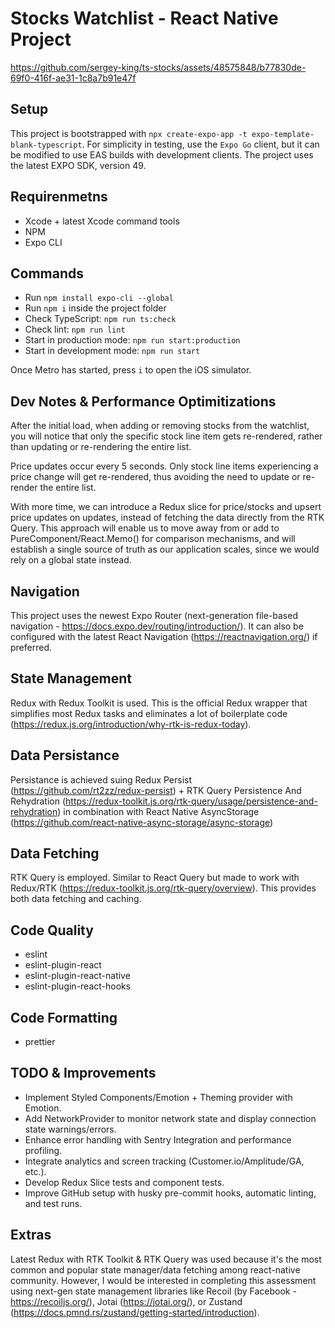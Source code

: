 # Stocks Watchlist - React Native Project

https://github.com/sergey-king/ts-stocks/assets/48575848/b77830de-69f0-416f-ae31-1c8a7b91e47f

## Setup
This project is bootstrapped with `npx create-expo-app -t expo-template-blank-typescript`. 
For simplicity in testing, use the `Expo Go` client, but it can be modified to use EAS builds with development clients.
The project uses the latest EXPO SDK, version 49.

## Requirenmetns
- Xcode + latest Xcode command tools
- NPM
- Expo CLI

## Commands
- Run `npm install expo-cli --global`
- Run `npm i` inside the project folder
- Check TypeScript: `npm run ts:check`
- Check lint: `npm run lint`
- Start in production mode: `npm run start:production`
- Start in development mode: `npm run start`

Once Metro has started, press `i` to open the iOS simulator.

## Dev Notes & Performance Optimitizations 
After the initial load, when adding or removing stocks from the watchlist, you will notice that only the specific stock line item gets re-rendered, rather than updating or re-rendering the entire list.

Price updates occur every 5 seconds. Only stock line items experiencing a price change will get re-rendered, thus avoiding the need to update or re-render the entire list.

With more time, we can introduce a Redux slice for price/stocks and upsert price updates on updates, instead of fetching the data directly from the RTK Query. This approach will enable us to move away from or add to PureComponent/React.Memo() for comparison mechanisms, and will establish a single source of truth as our application scales, since we would rely on a global state instead.

## Navigation 
This project uses the newest Expo Router (next-generation file-based navigation - https://docs.expo.dev/routing/introduction/). It can also be configured with the latest React Navigation (https://reactnavigation.org/) if preferred.

## State Management
Redux with Redux Toolkit is used. This is the official Redux wrapper that simplifies most Redux tasks and eliminates a lot of boilerplate code (https://redux.js.org/introduction/why-rtk-is-redux-today).

## Data Persistance
Persistance is achieved suing Redux Persist (https://github.com/rt2zz/redux-persist) + RTK Query Persistence And Rehydration (https://redux-toolkit.js.org/rtk-query/usage/persistence-and-rehydration) in combination with React Native AsyncStorage (https://github.com/react-native-async-storage/async-storage)

## Data Fetching
RTK Query is employed. Similar to React Query but made to work with Redux/RTK (https://redux-toolkit.js.org/rtk-query/overview). This provides both data fetching and caching.

## Code Quality 
- eslint
- eslint-plugin-react
- eslint-plugin-react-native
- eslint-plugin-react-hooks

## Code Formatting 
- prettier

## TODO & Improvements
- Implement Styled Components/Emotion + Theming provider with Emotion.
- Add NetworkProvider to monitor network state and display connection state warnings/errors.
- Enhance error handling with Sentry Integration and performance profiling.
- Integrate analytics and screen tracking (Customer.io/Amplitude/GA, etc.).
- Develop Redux Slice tests and component tests.
- Improve GitHub setup with husky pre-commit hooks, automatic linting, and test runs.

## Extras
Latest Redux with RTK Toolkit & RTK Query was used because it's the most common and popular state manager/data fetching among react-native community. However, I would be interested in completing this assessment using next-gen state management libraries like Recoil (by Facebook - https://recoiljs.org/), Jotai (https://jotai.org/), or Zustand (https://docs.pmnd.rs/zustand/getting-started/introduction).
